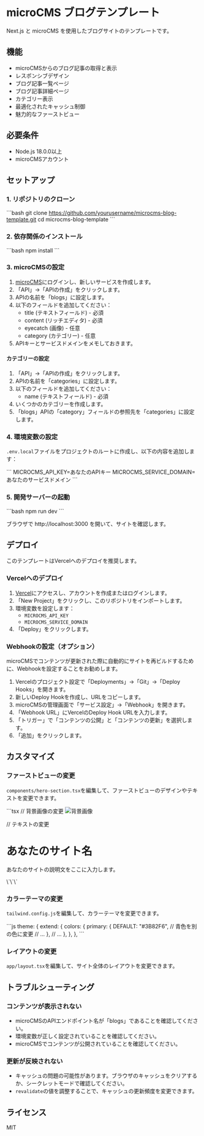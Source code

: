 # microCMS ブログテンプレート

Next.js と microCMS を使用したブログサイトのテンプレートです。

## 機能

- microCMSからのブログ記事の取得と表示
- レスポンシブデザイン
- ブログ記事一覧ページ
- ブログ記事詳細ページ
- カテゴリー表示
- 最適化されたキャッシュ制御
- 魅力的なファーストビュー

## 必要条件

- Node.js 18.0.0以上
- microCMSアカウント

## セットアップ

### 1. リポジトリのクローン

\`\`\`bash
git clone https://github.com/yourusername/microcms-blog-template.git
cd microcms-blog-template
\`\`\`

### 2. 依存関係のインストール

\`\`\`bash
npm install
\`\`\`

### 3. microCMSの設定

1. [microCMS](https://microcms.io/)にログインし、新しいサービスを作成します。
2. 「API」→「APIの作成」をクリックします。
3. APIの名前を「blogs」に設定します。
4. 以下のフィールドを追加してください：
   - title (テキストフィールド) - 必須
   - content (リッチエディタ) - 必須
   - eyecatch (画像) - 任意
   - category (カテゴリー) - 任意
5. APIキーとサービスドメインをメモしておきます。

#### カテゴリーの設定

1. 「API」→「APIの作成」をクリックします。
2. APIの名前を「categories」に設定します。
3. 以下のフィールドを追加してください：
   - name (テキストフィールド) - 必須
4. いくつかのカテゴリーを作成します。
5. 「blogs」APIの「category」フィールドの参照先を「categories」に設定します。

### 4. 環境変数の設定

`.env.local`ファイルをプロジェクトのルートに作成し、以下の内容を追加します：

\`\`\`
MICROCMS_API_KEY=あなたのAPIキー
MICROCMS_SERVICE_DOMAIN=あなたのサービスドメイン
\`\`\`

### 5. 開発サーバーの起動

\`\`\`bash
npm run dev
\`\`\`

ブラウザで http://localhost:3000 を開いて、サイトを確認します。

## デプロイ

このテンプレートはVercelへのデプロイを推奨します。

### Vercelへのデプロイ

1. [Vercel](https://vercel.com)にアクセスし、アカウントを作成またはログインします。
2. 「New Project」をクリックし、このリポジトリをインポートします。
3. 環境変数を設定します：
   - `MICROCMS_API_KEY`
   - `MICROCMS_SERVICE_DOMAIN`
4. 「Deploy」をクリックします。

### Webhookの設定（オプション）

microCMSでコンテンツが更新された際に自動的にサイトを再ビルドするために、Webhookを設定することをお勧めします。

1. Vercelのプロジェクト設定で「Deployments」→「Git」→「Deploy Hooks」を開きます。
2. 新しいDeploy Hookを作成し、URLをコピーします。
3. microCMSの管理画面で「サービス設定」→「Webhook」を開きます。
4. 「Webhook URL」にVercelのDeploy Hook URLを入力します。
5. 「トリガー」で「コンテンツの公開」と「コンテンツの更新」を選択します。
6. 「追加」をクリックします。

## カスタマイズ

### ファーストビューの変更

`components/hero-section.tsx`を編集して、ファーストビューのデザインやテキストを変更できます。

\`\`\`tsx
// 背景画像の変更
<Image src="/your-image.jpg" alt="背景画像" fill className="object-cover" priority />

// テキストの変更
<h1 className="text-4xl font-extrabold tracking-tight text-white sm:text-5xl lg:text-6xl">あなたのサイト名</h1>
<p className="mt-6 text-xl text-gray-300 max-w-3xl">
  あなたのサイトの説明文をここに入力します。
</p>
\`\`\`

### カラーテーマの変更

`tailwind.config.js`を編集して、カラーテーマを変更できます。

\`\`\`js
theme: {
  extend: {
    colors: {
      primary: {
        DEFAULT: "#3B82F6", // 青色を別の色に変更
        // ...
      },
      // ...
    },
  },
},
\`\`\`

### レイアウトの変更

`app/layout.tsx`を編集して、サイト全体のレイアウトを変更できます。

## トラブルシューティング

### コンテンツが表示されない

- microCMSのAPIエンドポイント名が「blogs」であることを確認してください。
- 環境変数が正しく設定されていることを確認してください。
- microCMSでコンテンツが公開されていることを確認してください。

### 更新が反映されない

- キャッシュの問題の可能性があります。ブラウザのキャッシュをクリアするか、シークレットモードで確認してください。
- `revalidate`の値を調整することで、キャッシュの更新頻度を変更できます。

## ライセンス

MIT

